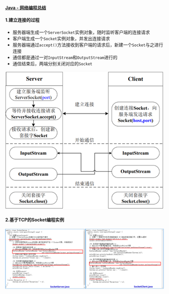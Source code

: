 #### [Java - 网络编程总结](https://www.jianshu.com/p/ae5e1cee5b04)

#### 1.建立连接的过程

- 服务器端生成一个`ServerSocket`实例对象，随时监听客户端的连接请求
- 客户端生成一个`Socket`实例对象，并发出连接请求
- 服务器端通过`accept()`方法接收到客户端的请求后，新建一个`Socket`与之进行连接
- 通信都是通过一对`InputStream`和`OutputStream`进行的
- 通信结束后，两端分别关闭对应的`Socket`

![基于TCP的Java Socket连接过程](image-20200129162148343.png)

#### 2.基于TCP的Socket编程实例

![](image-20200129162253146.png)